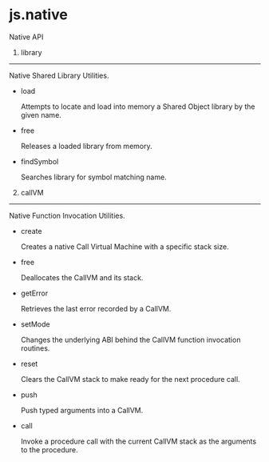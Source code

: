 js.native
=========

Native API
1. library
----------

Native Shared Library Utilities.

* load

	Attempts to locate and load into memory a Shared Object library by the given name.

* free

	Releases a loaded library from memory.

* findSymbol

	Searches library for symbol matching name.

2. callVM
---------

Native Function Invocation Utilities.

* create

	Creates a native Call Virtual Machine with a specific stack size.

* free

	Deallocates the CallVM and its stack.

* getError

	Retrieves the last error recorded by a CallVM.

* setMode

	Changes the underlying ABI behind the CallVM function invocation routines.

* reset

	Clears the CallVM stack to make ready for the next procedure call.

* push

	Push typed arguments into a CallVM.

* call

	Invoke a procedure call with the current CallVM stack as the arguments to the procedure.
